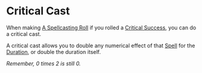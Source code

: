 # Critical Cast

When making [A Spellcasting Roll](../../Magic/Spellcasting/Spellcasting.md#The%20Spellcasting%20Roll) if you rolled a [Critical Success](Critical%20Success.md), you can do a critical cast.

A critical cast allows you to double any numerical effect of that [Spell](../../Magic/Spellcasting/Spells.md) for the [Duration](../../Magic/Spellcasting/Spellcasting.md#Duration), or double the duration itself.

*Remember, 0 times 2 is still 0.*
